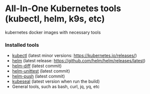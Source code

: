# All-In-One Kubernetes tools (kubectl, helm, k9s, etc)

kubernetes docker images with necessary tools 

### Installed tools

- [kubectl](https://kubernetes.io/docs/tasks/tools/install-kubectl/) (latest minor versions: https://kubernetes.io/releases/)
- [helm](https://github.com/helm/helm) (latest release: https://github.com/helm/helm/releases/latest)
- [helm-diff](https://github.com/databus23/helm-diff) (latest commit)
- [helm-unittest](https://github.com/helm-unittest/helm-unittest) (latest commit)
- [helm-push](https://github.com/chartmuseum/helm-push) (latest commit)
- [kubeseal](https://github.com/bitnami-labs/sealed-secrets) (latest version when run the build)
- General tools, such as bash, curl, jq, yq, etc
